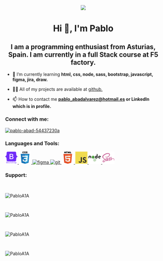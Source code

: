 <div align="center"><img src="[https://giphy.com/embed/UDclWKlmfmq7twI3iJ (https://media.giphy.com/media/v1.Y2lkPTc5MGI3NjExb2t6eWg3bnR0eGloNjZmMnlkaGlpZGtyZWl3c3d6c21xNnljeWU2eCZlcD12MV9pbnRlcm5hbF9naWZfYnlfaWQmY3Q9Zw/UDclWKlmfmq7twI3iJ/giphy.gif)" width="200"></div>
<h1 align="center">Hi 👋, I'm Pablo</h1>
<h2 align="center">I am a programming enthusiast from Asturias, Spain. I am currently in a full Stack course at F5 factory.</h2>

- 🌱 I’m currently learning **html, css, node, sass, bootstrap, javascript, figma, jira, draw.**

- 👨‍💻 All of my projects are available at [github.](github.)

- 📫 How to contact me **pablo_abadalvarez@hotmail.es or LinkedIn which is in profile.**

<h3 align="left">Connect with me:</h3>
<p align="left">
<a href="https://linkedin.com/in/pablo-abad-54437230a" target="blank"><img align="center" src="https://raw.githubusercontent.com/rahuldkjain/github-profile-readme-generator/master/src/images/icons/Social/linked-in-alt.svg" alt="pablo-abad-54437230a" height="30" width="40" /></a>
</p>

<h3 align="left">Languages and Tools:</h3>
<p align="left"> <a href="https://getbootstrap.com" target="_blank" rel="noreferrer"> <img src="https://raw.githubusercontent.com/devicons/devicon/master/icons/bootstrap/bootstrap-plain-wordmark.svg" alt="bootstrap" width="40" height="40"/> </a> <a href="https://www.w3schools.com/css/" target="_blank" rel="noreferrer"> <img src="https://raw.githubusercontent.com/devicons/devicon/master/icons/css3/css3-original-wordmark.svg" alt="css3" width="40" height="40"/> </a> <a href="https://www.figma.com/" target="_blank" rel="noreferrer"> <img src="https://www.vectorlogo.zone/logos/figma/figma-icon.svg" alt="figma" width="40" height="40"/> </a> <a href="https://git-scm.com/" target="_blank" rel="noreferrer"> <img src="https://www.vectorlogo.zone/logos/git-scm/git-scm-icon.svg" alt="git" width="40" height="40"/> </a> <a href="https://www.w3.org/html/" target="_blank" rel="noreferrer"> <img src="https://raw.githubusercontent.com/devicons/devicon/master/icons/html5/html5-original-wordmark.svg" alt="html5" width="40" height="40"/> </a> <a href="https://developer.mozilla.org/en-US/docs/Web/JavaScript" target="_blank" rel="noreferrer"> <img src="https://raw.githubusercontent.com/devicons/devicon/master/icons/javascript/javascript-original.svg" alt="javascript" width="40" height="40"/> </a> <a href="https://nodejs.org" target="_blank" rel="noreferrer"> <img src="https://raw.githubusercontent.com/devicons/devicon/master/icons/nodejs/nodejs-original-wordmark.svg" alt="nodejs" width="40" height="40"/> </a> <a href="https://sass-lang.com" target="_blank" rel="noreferrer"> <img src="https://raw.githubusercontent.com/devicons/devicon/master/icons/sass/sass-original.svg" alt="sass" width="40" height="40"/> </a> </p>

<h3 align="left">Support:</h3>
<p><a href="https://www.buymeacoffee.com/PabloA1A"></a></p><br>
  <div align="left">
  <p><img src="[![GitHub Streak](https://streak-stats.demolab.com/?user=DenverCoder1)](https://git.io/streak-stats)" alt="PabloA1A" /></p><br>
    
  <p><img src="[![GitHub Streak](https://streak-stats.demolab.com?user=PabloA1A&theme=blue-green)](https://git.io/streak-stats)" alt="PabloA1A" /></p><br>

  <p><img src="![Anurag's GitHub stats](https://github-readme-stats.vercel.app/api?username=anuraghazra&show_icons=true&theme=radical)" alt="PabloA1A" /></p><br>

  <p><img src="![Top Langs](https://github-readme-stats.vercel.app/api/top-langs/?username=anuraghazra&layout=compact)" alt="PabloA1A" /></p></div>
